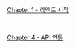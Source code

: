 [Chapter 1 - 리액트 시작](..\vlpt-react-app\chapter1.md)

<br>

[Chapter 4 - API 연동](../api-integrate/chapter4.md)

<br>
